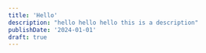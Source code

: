 ```yaml
---
title: 'Hello'
description: "hello hello hello this is a description"
publishDate: '2024-01-01'
draft: true
---
```

